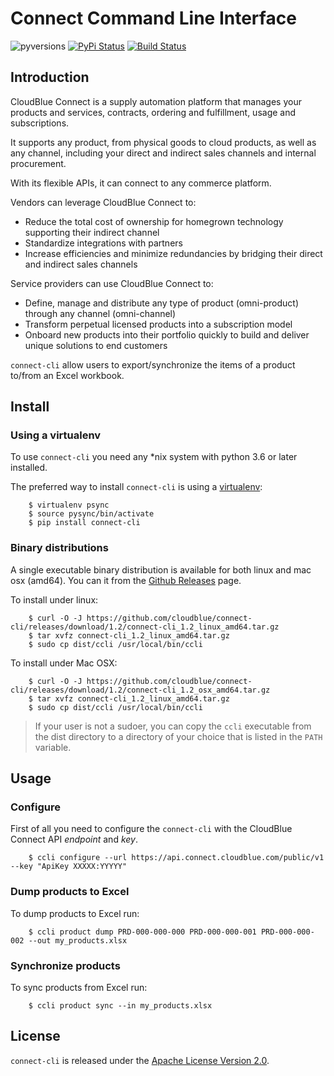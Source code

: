 # Connect Command Line Interface

![pyversions](https://img.shields.io/pypi/pyversions/connect-cli.svg)  [![PyPi Status](https://img.shields.io/pypi/v/connect-cli.svg)](https://pypi.org/project/connect-cli/)  [![Build Status](https://travis-ci.org/cloudblue/connect-cli.svg?branch=master)](https://travis-ci.org/cloudblue/connect-cli)


## Introduction

CloudBlue Connect is a supply automation platform that manages your products and services, contracts, 
ordering and fulfillment, usage and subscriptions. 

It supports any product, from physical goods to cloud products, as well as any channel, including your 
direct and indirect sales channels and internal procurement. 

With its flexible APIs, it can connect to any commerce platform.

Vendors can leverage CloudBlue Connect to:

* Reduce the total cost of ownership for homegrown technology supporting their indirect channel
* Standardize integrations with partners
* Increase efficiencies and minimize redundancies by bridging their direct and indirect sales channels

Service providers can use CloudBlue Connect to:

* Define, manage and distribute any type of product (omni-product) through any channel (omni-channel)
* Transform perpetual licensed products into a subscription model
* Onboard new products into their portfolio quickly to build and deliver unique solutions to end customers

`connect-cli` allow users to export/synchronize the items of a product to/from an Excel workbook.


## Install

### Using a virtualenv

To use `connect-cli` you need any *nix system with python 3.6 or later installed.

The preferred way to install `connect-cli` is using a [virtualenv](https://virtualenv.pypa.io/en/latest/):

```
    $ virtualenv psync
    $ source pysync/bin/activate
    $ pip install connect-cli
```    

### Binary distributions

A single executable binary distribution is available for both linux and mac osx (amd64).
You can it from the [Github Releases](https://github.com/cloudblue/connect-cli/releases) page.

To install under linux:

```
    $ curl -O -J https://github.com/cloudblue/connect-cli/releases/download/1.2/connect-cli_1.2_linux_amd64.tar.gz
    $ tar xvfz connect-cli_1.2_linux_amd64.tar.gz
    $ sudo cp dist/ccli /usr/local/bin/ccli
```

To install under Mac OSX:

```
    $ curl -O -J https://github.com/cloudblue/connect-cli/releases/download/1.2/connect-cli_1.2_osx_amd64.tar.gz
    $ tar xvfz connect-cli_1.2_linux_amd64.tar.gz
    $ sudo cp dist/ccli /usr/local/bin/ccli
```

> If your user is not a sudoer, you can copy the `ccli` executable from the dist directory to a directory of your choice
> that is listed in the `PATH` variable.


## Usage

### Configure

First of all you need to configure the `connect-cli` with the CloudBlue Connect API *endpoint* and *key*.

```
    $ ccli configure --url https://api.connect.cloudblue.com/public/v1 --key "ApiKey XXXXX:YYYYY"
```

### Dump products to Excel

To dump products to Excel run:

```
    $ ccli product dump PRD-000-000-000 PRD-000-000-001 PRD-000-000-002 --out my_products.xlsx
```


### Synchronize products 

To sync products from Excel run:

```
    $ ccli product sync --in my_products.xlsx
```


## License

`connect-cli` is released under the [Apache License Version 2.0](https://www.apache.org/licenses/LICENSE-2.0).
